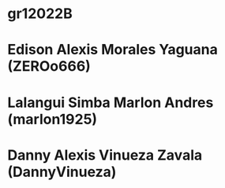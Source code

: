 # gr12022B
# Edison Alexis Morales Yaguana (ZEROo666)
# Lalangui Simba Marlon Andres (marlon1925)
# Danny Alexis Vinueza Zavala (DannyVinueza)
